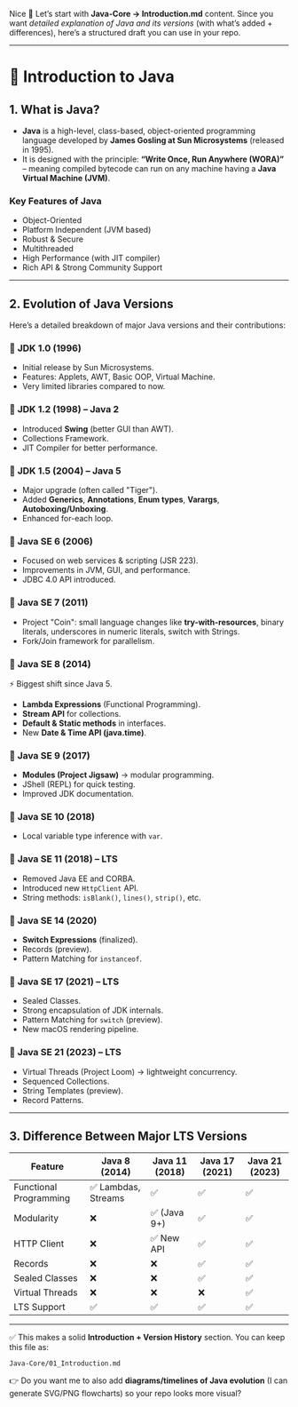 Nice 🚀 Let’s start with **Java-Core → Introduction.md** content.
Since you want *detailed explanation of Java and its versions* (with what’s added + differences), here’s a structured draft you can use in your repo.

---

# 📘 Introduction to Java

## 1. What is Java?

* **Java** is a high-level, class-based, object-oriented programming language developed by **James Gosling at Sun Microsystems** (released in 1995).
* It is designed with the principle: **“Write Once, Run Anywhere (WORA)”** – meaning compiled bytecode can run on any machine having a **Java Virtual Machine (JVM)**.

### Key Features of Java

* Object-Oriented
* Platform Independent (JVM based)
* Robust & Secure
* Multithreaded
* High Performance (with JIT compiler)
* Rich API & Strong Community Support

---

## 2. Evolution of Java Versions

Here’s a detailed breakdown of major Java versions and their contributions:

### 🔹 **JDK 1.0 (1996)**

* Initial release by Sun Microsystems.
* Features: Applets, AWT, Basic OOP, Virtual Machine.
* Very limited libraries compared to now.

### 🔹 **JDK 1.2 (1998) – Java 2**

* Introduced **Swing** (better GUI than AWT).
* Collections Framework.
* JIT Compiler for better performance.

### 🔹 **JDK 1.5 (2004) – Java 5**

* Major upgrade (often called "Tiger").
* Added **Generics**, **Annotations**, **Enum types**, **Varargs**, **Autoboxing/Unboxing**.
* Enhanced for-each loop.

### 🔹 **Java SE 6 (2006)**

* Focused on web services & scripting (JSR 223).
* Improvements in JVM, GUI, and performance.
* JDBC 4.0 API introduced.

### 🔹 **Java SE 7 (2011)**

* Project "Coin": small language changes like **try-with-resources**, binary literals, underscores in numeric literals, switch with Strings.
* Fork/Join framework for parallelism.

### 🔹 **Java SE 8 (2014)**

⚡ Biggest shift since Java 5.

* **Lambda Expressions** (Functional Programming).
* **Stream API** for collections.
* **Default & Static methods** in interfaces.
* New **Date & Time API (java.time)**.

### 🔹 **Java SE 9 (2017)**

* **Modules (Project Jigsaw)** → modular programming.
* JShell (REPL) for quick testing.
* Improved JDK documentation.

### 🔹 **Java SE 10 (2018)**

* Local variable type inference with `var`.

### 🔹 **Java SE 11 (2018) – LTS**

* Removed Java EE and CORBA.
* Introduced new `HttpClient` API.
* String methods: `isBlank()`, `lines()`, `strip()`, etc.

### 🔹 **Java SE 14 (2020)**

* **Switch Expressions** (finalized).
* Records (preview).
* Pattern Matching for `instanceof`.

### 🔹 **Java SE 17 (2021) – LTS**

* Sealed Classes.
* Strong encapsulation of JDK internals.
* Pattern Matching for `switch` (preview).
* New macOS rendering pipeline.

### 🔹 **Java SE 21 (2023) – LTS**

* Virtual Threads (Project Loom) → lightweight concurrency.
* Sequenced Collections.
* String Templates (preview).
* Record Patterns.

---

## 3. Difference Between Major LTS Versions

| Feature                | Java 8 (2014)      | Java 11 (2018) | Java 17 (2021) | Java 21 (2023) |
| ---------------------- | ------------------ | -------------- | -------------- | -------------- |
| Functional Programming | ✅ Lambdas, Streams | ✅              | ✅              | ✅              |
| Modularity             | ❌                  | ✅ (Java 9+)    | ✅              | ✅              |
| HTTP Client            | ❌                  | ✅ New API      | ✅              | ✅              |
| Records                | ❌                  | ❌              | ✅              | ✅              |
| Sealed Classes         | ❌                  | ❌              | ✅              | ✅              |
| Virtual Threads        | ❌                  | ❌              | ❌              | ✅              |
| LTS Support            | ✅                  | ✅              | ✅              | ✅              |

---

✅ This makes a solid **Introduction + Version History** section.
You can keep this file as:

```
Java-Core/01_Introduction.md
```

👉 Do you want me to also add **diagrams/timelines of Java evolution** (I can generate SVG/PNG flowcharts) so your repo looks more visual?
